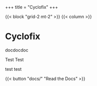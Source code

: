 +++
title = "Cyclofix"
+++

{{< block "grid-2 mt-2" >}}
{{< column >}}

# Cyclofix

docdocdoc

Test Test


test test

{{< button "docs/" "Read the Docs" >}}
